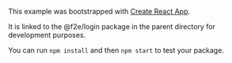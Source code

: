 This example was bootstrapped with [Create React App](https://github.com/facebook/create-react-app).

It is linked to the @f2e/login package in the parent directory for development purposes.

You can run `npm install` and then `npm start` to test your package.
